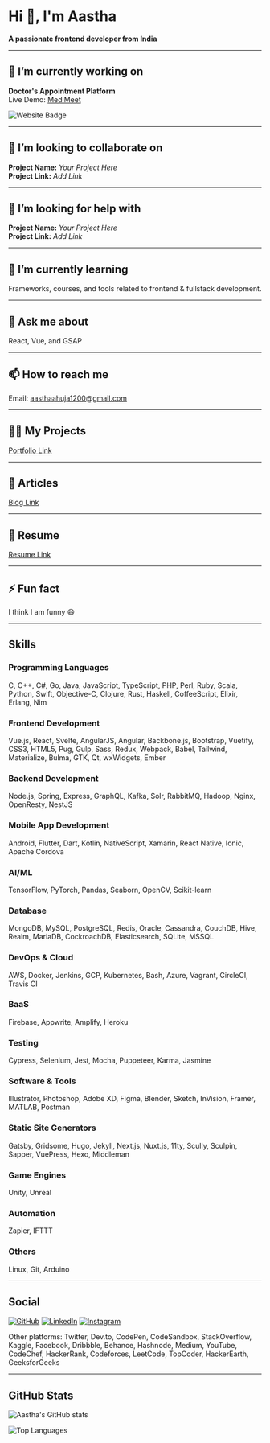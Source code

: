 # Hi 👋, I'm Aastha

**A passionate frontend developer from India**  

---

## 🔭 I’m currently working on
**Doctor's Appointment Platform**  
Live Demo: [MediMeet](https://medi-meet-henna.vercel.app/)  

![Website Badge](https://img.shields.io/badge/Live-Project-brightgreen)

---

## 👯 I’m looking to collaborate on
**Project Name:** *Your Project Here*  
**Project Link:** *Add Link*  

---

## 🤝 I’m looking for help with
**Project Name:** *Your Project Here*  
**Project Link:** *Add Link*  

---

## 🌱 I’m currently learning
Frameworks, courses, and tools related to frontend & fullstack development.  

---

## 💬 Ask me about
React, Vue, and GSAP  

---

## 📫 How to reach me
Email: [aasthaahuja1200@gmail.com](mailto:aasthaahuja1200@gmail.com)  

---

## 👨‍💻 My Projects
[Portfolio Link](#)  

---

## 📝 Articles
[Blog Link](#)  

---

## 📄 Resume
[Resume Link](#)  

---

## ⚡ Fun fact
I think I am funny 😄  

---

## Skills

### Programming Languages
C, C++, C#, Go, Java, JavaScript, TypeScript, PHP, Perl, Ruby, Scala, Python, Swift, Objective-C, Clojure, Rust, Haskell, CoffeeScript, Elixir, Erlang, Nim  

### Frontend Development
Vue.js, React, Svelte, AngularJS, Angular, Backbone.js, Bootstrap, Vuetify, CSS3, HTML5, Pug, Gulp, Sass, Redux, Webpack, Babel, Tailwind, Materialize, Bulma, GTK, Qt, wxWidgets, Ember  

### Backend Development
Node.js, Spring, Express, GraphQL, Kafka, Solr, RabbitMQ, Hadoop, Nginx, OpenResty, NestJS  

### Mobile App Development
Android, Flutter, Dart, Kotlin, NativeScript, Xamarin, React Native, Ionic, Apache Cordova  

### AI/ML
TensorFlow, PyTorch, Pandas, Seaborn, OpenCV, Scikit-learn  

### Database
MongoDB, MySQL, PostgreSQL, Redis, Oracle, Cassandra, CouchDB, Hive, Realm, MariaDB, CockroachDB, Elasticsearch, SQLite, MSSQL  

### DevOps & Cloud
AWS, Docker, Jenkins, GCP, Kubernetes, Bash, Azure, Vagrant, CircleCI, Travis CI  

### BaaS
Firebase, Appwrite, Amplify, Heroku  

### Testing
Cypress, Selenium, Jest, Mocha, Puppeteer, Karma, Jasmine  

### Software & Tools
Illustrator, Photoshop, Adobe XD, Figma, Blender, Sketch, InVision, Framer, MATLAB, Postman  

### Static Site Generators
Gatsby, Gridsome, Hugo, Jekyll, Next.js, Nuxt.js, 11ty, Scully, Sculpin, Sapper, VuePress, Hexo, Middleman  

### Game Engines
Unity, Unreal  

### Automation
Zapier, IFTTT  

### Others
Linux, Git, Arduino  

---

## Social

[![GitHub](https://img.shields.io/badge/GitHub-aa%20huja-181717?logo=github&logoColor=white)](https://github.com/aasthaahuja)
[![LinkedIn](https://img.shields.io/badge/LinkedIn-aa%20huja-0A66C2?logo=linkedin&logoColor=white)](https://www.linkedin.com/in/aastha-ahuja-024215307/)
[![Instagram](https://img.shields.io/badge/Instagram-aa%20huja-E4405F?logo=instagram&logoColor=white)](https://www.instagram.com/aastha.ahuja12)

Other platforms: Twitter, Dev.to, CodePen, CodeSandbox, StackOverflow, Kaggle, Facebook, Dribbble, Behance, Hashnode, Medium, YouTube, CodeChef, HackerRank, Codeforces, LeetCode, TopCoder, HackerEarth, GeeksforGeeks  

---

## GitHub Stats
![Aastha's GitHub stats](https://github-readme-stats.vercel.app/api?username=aasthaahuja&show_icons=true&theme=radical)

![Top Languages](https://github-readme-stats.vercel.app/api/top-langs/?username=aasthaahuja&layout=compact&theme=radical)

